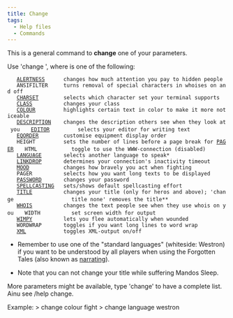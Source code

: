 ```yaml
---
title: Change
tags:
  - Help files
  - Commands
---
```

This is a general command to **change** one of your parameters.

Use 'change <parameter>', where <parameter> is one of the following:

`   `[`ALERTNESS`](Change_Alertness "wikilink")`      changes how much attention you pay to hidden people`
`   ANSIFILTER     turns removal of special characters in whoises on and off`
`   `[`CHARSET`](Charset "wikilink")`        selects which character set your terminal supports`
`   `[`CLASS`](Change_Class "wikilink")`          changes your class`
`   `[`COLOUR`](Colour "wikilink")`         highlights certain text in color to make it more noticeable`
`   `[`DESCRIPTION`](Description "wikilink")`    changes the description others see when they look at you`
`   `[`EDITOR`](Change_Editor "wikilink")`         selects your editor for writing text`
`   `[`EQORDER`](Change_Eqorder "wikilink")`        customise equipment display order`
`   HEIGHT         sets the number of lines before a page break for `[`PAGER`](Change_Pager "wikilink")
`   HTML           toggle to use the WWW-connection (disabled)`
`   `[`LANGUAGE`](Language "wikilink")`       selects another language to speak*`
`   `[`LINKDROP`](Linkdrop "wikilink")`       determines your connection's inactivity timeout`
`   `[`MOOD`](Mood "wikilink")`           changes how bravely you act when fighting`
`   PAGER          selects how you want long texts to be displayed`
`   `[`PASSWORD`](Password "wikilink")`       changes your password`
`   `[`SPELLCASTING`](Change_Spellcasting "wikilink")`   sets/shows default spellcasting effort`
`   `[`TITLE`](Title "wikilink")`          changes your title (only for heros and above); 'change`
`                  title none' removes the title**`
`   `[`WHOIS`](Whois "wikilink")`          changes the text people see when they use whois on you`
`   WIDTH          set screen width for output`
`   `[`WIMPY`](Wimpy "wikilink")`          lets you flee automatically when wounded`
`   WORDWRAP       toggles if you want long lines to word wrap`
`   `[`XML`](XML "wikilink")`            toggles XML-output on/off`

- Remember to use one of the "standard languages" (whiteside: Westron)
  if you want to be understood by all players when using the Forgotten
  Tales (also known as [narrating](narrate "wikilink")).

<!-- -->

- Note that you can not change your title while suffering Mandos Sleep.

More parameters might be available, type 'change' to have a complete
list. Ainu see /help change.

Example: \> change colour fight \> change language westron
